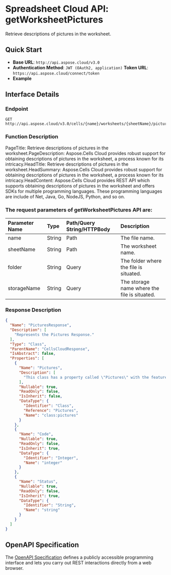 # **Spreadsheet Cloud API: getWorksheetPictures**

Retrieve descriptions of pictures in the worksheet. 


## **Quick Start**

- **Base URL**: `http://api.aspose.cloud/v3.0`
- **Authentication Method**: `JWT (OAuth2, application)`  **Token URL**: `https://api.aspose.cloud/connect/token`
- **Example** 

## **Interface Details**

### **Endpoint** 

```
GET http://api.aspose.cloud/v3.0/cells/{name}/worksheets/{sheetName}/pictures
```
### **Function Description**
PageTitle: Retrieve descriptions of pictures in the worksheet.PageDescription: Aspose.Cells Cloud provides robust support for obtaining descriptions of pictures in the worksheet, a process known for its intricacy.HeadTitle: Retrieve descriptions of pictures in the worksheet.HeadSummary: Aspose.Cells Cloud provides robust support for obtaining descriptions of pictures in the worksheet, a process known for its intricacy.HeadContent: Aspose.Cells Cloud provides REST API which supports obtaining descriptions of pictures in the worksheet and offers SDKs for multiple programming languages. These programming languages are include of Net, Java, Go, NodeJS, Python, and so on.

### The request parameters of **getWorksheetPictures** API are: 

| Parameter Name | Type | Path/Query String/HTTPBody | Description | 
| :- | :- | :- |:- | 
|name|String|Path|The file name.|
|sheetName|String|Path|The worksheet name.|
|folder|String|Query|The folder where the file is situated.|
|storageName|String|Query|The storage name where the file is situated.|

### **Response Description**
```json
{
  "Name": "PicturesResponse",
  "Description": [
    "Represents the Pictures Response."
  ],
  "Type": "Class",
  "ParentName": "CellsCloudResponse",
  "IsAbstract": false,
  "Properties": [
    {
      "Name": "Pictures",
      "Description": [
        "This class has a property called \"Pictures\" with the feature of being serialized as \"pictures\" in XML elements."
      ],
      "Nullable": true,
      "ReadOnly": false,
      "IsInherit": false,
      "DataType": {
        "Identifier": "Class",
        "Reference": "Pictures",
        "Name": "class:pictures"
      }
    },
    {
      "Name": "Code",
      "Nullable": true,
      "ReadOnly": false,
      "IsInherit": true,
      "DataType": {
        "Identifier": "Integer",
        "Name": "integer"
      }
    },
    {
      "Name": "Status",
      "Nullable": true,
      "ReadOnly": false,
      "IsInherit": true,
      "DataType": {
        "Identifier": "String",
        "Name": "string"
      }
    }
  ]
}
```


## OpenAPI Specification

The [OpenAPI Specification](https://reference.aspose.cloud/cells/#/PicturesController/GetWorksheetPictures) defines a publicly accessible programming interface and lets you carry out REST interactions directly from a web browser.
